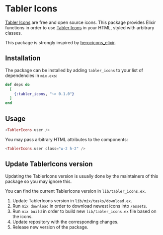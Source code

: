# Tabler Icons

[Tabler Icons](https://tabler-icons.io/) are free and open source icons. This package provides Elixir functions in order to use [Tabler Icons](https://tabler-icons.io/) in your HTML, styled with arbitrary classes.

This package is strongly inspired by [herocicons_elixir](https://github.com/mveytsman/heroicons_elixir).

## Installation

The package can be installed by adding `tabler_icons` to your list of dependencies in `mix.exs`:

```elixir
def deps do
  [
    {:tabler_icons, "~> 0.1.0"}
  ]
end
```

## Usage

```eex
<TablerIcons.user />
```

You may pass arbitrary HTML attributes to the components:

```eex
<TablerIcons.user class="w-2 h-2" />
```

## Update TablerIcons version

Updating the TablerIcons version is usually done by the maintainers of this package so you may ignore this.

You can find the current TablerIcons version in `lib/tabler_icons.ex`.

1. Update TablerIcons version in `lib/mix/tasks/download.ex`.
2. Run `mix download` in order to download newest icons into `/assets`.
3. Run `mix build` in order to build new `lib/tabler_icons.ex` file based on the icons.
4. Update repository with the corresponding changes.
5. Release new version of the package.
